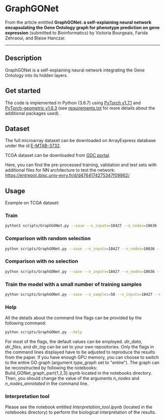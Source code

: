# GraphGONet

From the article entitled **GraphGONet: a self-explaining neural network encapsulating the Gene Ontology graph for phenotype prediction on gene expression** (submitted to Bioinformatics) by Victoria Bourgeais, Farida Zehraoui, and Blaise Hanczar.

---

## Description

GraphGONet is a self-explaining neural network integrating the Gene Ontology into its hidden layers.

## Get started

The code is implemented in Python (3.6.7) using [PyTorch v1.7.1](https://pytorch.org/) and [PyTorch-geometric v1.6.3](https://pytorch-geometric.readthedocs.io/en/1.6.3/modules/nn.html) (see [requirements.txt](https://forge.ibisc.univ-evry.fr/vbourgeais/GraphGONet/blob/master/requirements.txt) for more details about the additional packages used).

## Dataset

The full microarray dataset can be downloaded on ArrayExpress database under the id [E-MTAB-3732](https://www.ebi.ac.uk/arrayexpress/experiments/E-MTAB-3732/). 

TCGA dataset can be downloaded from [GDC portal](https://portal.gdc.cancer.gov/). 

Here, you can find the pre-processed training, validation and test sets with additional files for NN architecture to test the network: https://entrepot.ibisc.univ-evry.fr/d/d4764174275347f09862/

## Usage

Example on TCGA dataset:
<!--
There exists 3 functions (flag *processing*): one is dedicated to the training of the model (*train*), another one to the evaluation of the model on the test set (*evaluate*), and the last one to the prediction of the outcomes of the samples from the test set (*predict*).
-->

### Train

<!-- On the microarray dataset:
```bash
python3 scripts/GraphGONet.py --save --n_inputs=36834 --n_nodes=10663 --n_nodes_annotated=8249 --n_classes=1 --selection_op="top" --selection_ratio=0.001 --n_epochs=50 --es --patience=5 --class_weight 
```
-->

```bash
python3 scripts/GraphGONet.py --save --n_inputs=18427 --n_nodes=10636 --n_nodes_annotated=8288 --n_classes=12 --selection_op="top" --selection_ratio=0.001 --n_epochs=50 --es --patience=5 --class_weight 
```

<!--
### 2) Evaluate

### 3) Predict

The outcomes are saved into a numpy array.
-->

### Comparison with random selection

```bash
python scripts/GraphGONet.py --save --n_inputs=18427 --n_nodes=10636 --n_nodes_annotated=8288 --n_classes=12 --selection_op="random" --selection_ratio=0.001 --n_epochs=50 --es --patience=5 --class_weight 
```

### Comparison with no selection

```bash
python scripts/GraphGONet.py --save --n_inputs=18427 --n_nodes=10636 --n_nodes_annotated=8288 --n_classes=12 --n_epochs=50 --es --patience=5 --class_weight 
```

### Train the model with a small number of training samples

```bash
python scripts/GraphGONet.py --save --n_samples=50 --n_inputs=18427 --n_nodes=10636 --n_nodes_annotated=8288 --n_classes=12 --selection_op="top" --selection_ratio=0.001 --n_epochs=50 --es --patience=5 --class_weight 
```

### Help

All the details about the command line flags can be provided by the following command:

```bash
python scripts/GraphGONet.py --help
```

For most of the flags, the default values can be employed. *dir_data*, *dir_files*, and *dir_log* can be set to your own repositories. Only the flags in the command lines displayed have to be adjusted to reproduce the results from the paper. If you have enough GPU memory, you can choose to switch to the entire GO graph (argument *type_graph* set to "entire"). The graph can be reconstructed by following the notebooks: Build_GONet_graph_part{1,2,3}.ipynb located in the notebooks directory. Then, you should change the value of the arguments *n_nodes* and *n_nodes_annotated* in the command line. 


###  Interpretation tool

Please see the notebook entitled *Interpretation_tool.ipynb* (located in the notebooks directory) to perform the biological interpretation of the results.